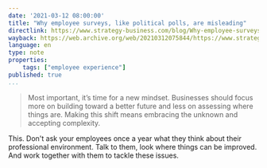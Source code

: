 ```yaml
---
date: '2021-03-12 08:00:00'
title: "Why employee surveys, like political polls, are misleading"
directlink: https://www.strategy-business.com/blog/Why-employee-surveys-like-political-polls-are-misleading
wayback: https://web.archive.org/web/20210312075844/https://www.strategy-business.com/blog/Why-employee-surveys-like-political-polls-are-misleading
language: en
type: note
properties:
    tags: ["employee experience"]
published: true
...
```


> Most important, it’s time for a new mindset. Businesses should focus more on building toward a better future and less on assessing where things are. Making this shift means embracing the unknown and accepting complexity.

This. Don't ask your employees once a year what they think about their professional environment. Talk to them, look where things can be improved. And work together with them to tackle these issues.
